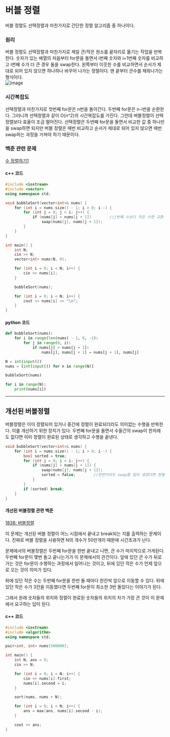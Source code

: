 # 버블 정렬

버블 정렬도 선택정렬과 마찬가지로 간단한 정렬 알고리즘 중 하나이다.

### 원리
버블 정렬도 선택정렬과 마찬가지로 제일 큰/작은 원소를 끝자리로 옮기는 작업을 반복한다. 
숫자가 있는 배열의 처음부터 for문을 돌면서 i번째 숫자와 i+1번째 숫자를 비교하고 i번째 수가 더 큰 경우 둘을 swap한다.  왼쪽부터 이웃한 수를 비교하면서 순서가 제대로 되어 있지 않으면 하나하나 바꾸어 나가는 정렬이다.
맨 끝부터 큰수를 채워나가는 형식이다.  
![image](https://user-images.githubusercontent.com/33820372/95770579-95389900-0cf4-11eb-85ef-24fc8fdaddda.png)


### 시간복잡도
선택정렬과 마찬가지로 첫번째 for문은 n번을 돌아간다. 두번째 for문은 n-i번을 순환한다. 그러니까 선택정렬과 같이 O(n^2)의 시간복잡도를 가진다. 
그런데 버블정렬이 선택정렬보다 효율이 조금 떨어진다. 선택정렬은 두번째 for문을 돌면서 비교한 값 중 하나만을 swap하면 되지만 버블 정렬은 매번 비교하고 순서가 제대로 되어 있지 않으면 매번 swap하는 과정을 거쳐야 하기 때문이다.


### 백준 관련 문제

[수 정렬하기1](https://www.acmicpc.net/problem/2750)

#### c++ 코드
```cpp
#include <iostream>
#include <vector>
using namespace std;

void bubbleSort(vector<int>& nums) {
	for (int i = nums.size() - 1; i > 0; i--) {
		for (int j = 0; j < i; j++) {
			if (nums[j] > nums[j + 1])        //j번째 수보다 작은 수면 교환
				swap(nums[j], nums[j + 1]);
		}
	}
}

int main() {
	int N;
	cin >> N;
	vector<int> nums(N, 0);

	for (int i = 0; i < N; i++) {
		cin >> nums[i];
	}

	bubbleSort(nums);

	for (int i = 0; i < N; i++) {
		cout << nums[i] << "\n";
	}
}
```

#### python 코드
```python
def bubbleSort(nums):
    for i in range(len(nums) - 1, 0, -1):
        for j in range(0, i):
            if nums[j] > nums[j + 1]:
                nums[j], nums[j + 1] = nums[j + 1], nums[j]

N = int(input())
nums = [int(input()) for n in range(N)]

bubbleSort(nums)

for i in range(N):
    print(nums[i])
```

-----

## 개선된 버블정렬
버블정렬은 이미 정렬되어 있거나 중간에 정렬이 완료되더라도 의미없는 수행을 반복한다. 
이를 개선하기 위한 장치가 있다. 두번째 for문을 돌면서 수들간의 swap이 한차례도 없다면 이미 정렬이 완료된 상태로 생각하고 수행을 끝낸다. 
```cpp
void bubbleSort(vector<int>& nums) {
	for (int i = nums.size() - 1; i > 0; i--) {
		bool sorted = true;
		for (int j = 0; j < i; j++) {
			if (nums[j] > nums[j + 1]) {       
				swap(nums[j], nums[j + 1]);
				sorted = false;        //한번이라도 swap할 일이 생겼다면 정렬 완료 상태 X
			}
		}
		if (sorted) break;
	}
}
```

#### 개선된 버블정렬 관련 백준 
[1838: 버블정렬](https://www.acmicpc.net/problem/1838)

이 문제는 개선된 버블 정렬이 어느 시점에서 끝내고 break되는 지를 출력하는 문제이다.
진짜로 버블 정렬을 사용하면 N의 개수가 50만개이 때문에 시간초과가 난다. 

문제에서의 버블정렬은 두번째 for문을 한번 끝내고 나면, 큰 수가 마지막으로 가게된다. 두번째 for문이 몇번 돌고 끝나는가가 이 문제에서의 관건이다. 앞에 있던 큰 수가 뒤로 가는 것은 for문이 수행하는 과정에서 일어나는 것이고, 뒤에 있던 작은 수가 언제 앞으로 오는 것이 의미가 있다. 

뒤에 있던 작은 수는 두번째 for문을 한번 돌 때마다 한칸씩 앞으로 이동할 수 있다. 뒤에 있던 작은 수가 3칸을 이동했다면 두번째 for문이 최소한 3번 돌았다는 이야기가 된다.

그래서 원래 숫자들의 위치와 정렬이 완료된 숫자들의 위치의 차가 가장 큰 것이 이 문제에서 요구하는 답이 된다.

#### c++ 코드
```cpp
#include <iostream>
#include <algorithm>
using namespace std;

pair<int, int> nums[500000];

int main() {
	int N, ans = 0;
	cin >> N;

	for (int i = 0; i < N; i++) {
		cin >> nums[i].first;
		nums[i].second = i;
	}

	sort(nums, nums + N);

	for (int i = 0; i < N; i++) {
		ans = max(ans, nums[i].second - i);
	}

	cout << ans;
}
```
